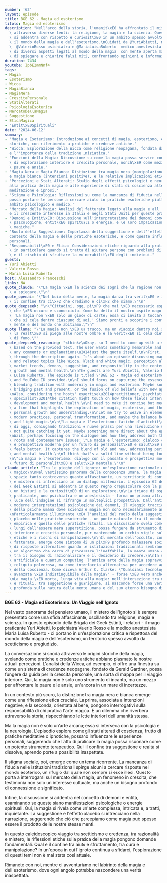 ```yaml
---
number: '62'
layout: episode
title: BGE 62 - Magia ed esoterismo
titolo: Magia ed esoterismo
description: "Nell'arco della storia, l'umanit\xE0 ha affrontato il mistero dell'ignoto\
  \ attraverso diverse lenti: la religione, la magia e la scienza. Questo episodio\
  \ si addentra con rispetto e curiosit\xE0 in un ambito spesso avvolto da scetticismo:\
  \ il mondo della magia e dell'esoterismo.\nGuidati da @YuriAbietti, mago praticante,\
  \  @ValerioRosso psichiatra e @MariaLuisaRuberto  medico anestesista abbiamo discusso\
  \ di diversi aspetti legati al mondo della magia  con mente aperta ma critica, cercando\
  \ di spiegare e chiarire falsi miti, confrontando opinioni e informazioni."
duration: 7434
youtube: IpbE2mmNnf4
tags:
- Magia
- Esoterismo
- Wicca
- MagiaBianca
- MagiaNera
- CrescitaPersonale
- StatiAlterati
- PsicologiaEsoterica
- MercatoDellaMagia
- Suggestione
- EticaMagica
- "Entit\xE0Spirituali"
date: '2024-06-12'
summary:
- 'Magia e Esoterismo: Introduzione ai concetti di magia, esoterismo, e le loro origini
  storiche, con riferimento a pratiche e credenze antiche.'
- 'Wicca: Esplorazione della Wicca come religione neopagana, fondata da Gerald Gardner,
  e l''importanza della tradizione iniziatica.'
- "Funzioni della Magia: Discussione su come la magia possa servire come strumento\
  \ di esplorazione interiore e crescita personale, nonch\xE9 come mezzo per affrontare\
  \ paure e ansie."
- 'Magia Nera e Magia Bianca: Distinzione tra magia nera (manipolazione negativa)
  e magia bianca (intenzioni positive), e le relative implicazioni etiche.'
- 'Percezioni e Stati Alterati: Studio degli effetti psicologici e neurologici legati
  alla pratica della magia e alle esperienze di stati di coscienza alterati, come
  meditazione e ipnosi.'
- 'Stigma e Psicologia: Riflessioni su come la mancanza di fiducia nelle istituzioni
  possa portare le persone a cercare aiuto in pratiche esoteriche piuttosto che in
  ambito psicologico e medico.'
- 'Mercato della Magia: Analisi del fatturato legato alla magia e all''esoterismo,
  e il crescente interesse in Italia e negli Stati Uniti per queste pratiche.'
- "Demoni e Entit\xE0: Discussione sull'interpretazione dei demoni come manifestazioni\
  \ psicologiche, entit\xE0 spirituali o energie, e le loro implicazioni nelle pratiche\
  \ magiche."
- 'Ruolo della Suggestione: Importanza della suggestione e dell''effetto placebo nel
  contesto della magia e delle pratiche esoteriche, e come queste influenzino le esperienze
  personali.'
- "Responsabilit\xE0 e Etica: Considerazioni etiche riguardo alla pratica della magia,\
  \ in particolare quando si tratta di aiutare persone con problemi di salute mentale\
  \ e il rischio di sfruttare la vulnerabilit\xE0 degli individui."
guests:
- Yuri Abietti
- Valerio Rosso
- Maria Luisa Ruberto
host: Alessandro Franceschi
links: NA
quote_claude: "\"La magia \xE8 la scienza dei sogni che la ragione non ha ancora imparato\
  \ a spiegare.\"\n"
quote_openai: "\"Nel buio della mente, la magia danza tra verit\xE0 e illusione, sfidando\
  \ il confine tra ci\xF2 che crediamo e ci\xF2 che siamo.\"\n"
quote_deepseek: "\n\"Cittadini, oggi pi\xF9 che mai \xE8 necessario esplorare ci\xF2\
  \ che \xE8 oscuro e sconosciuto. Come ha detto il nostro ospite mago Yuri Abietti:\
  \ 'La magia non \xE8 solo un gioco di carte; essa ci invita a toccare l'infinito\
  \ che si cela dentro ciascuno di noi.' Siamo pronti a scoprire i confini della nostra\
  \ mente e del mondo che abitiamo.\"\n"
quote_llama: "\"La magia non \xE8 un trucco, ma un viaggio dentro noi stessi, dove\
  \ la realt\xE0 si piega alle nostre ombre e la verit\xE0 si cela dietro un velo\
  \ di fumo.\""
quote_deepseek_reasoning: "<think>\nOkay, so I need to come up with a short citation\
  \ based on the provided text. The user wants something memorable and impactful without\
  \ any comments or explanations\u2014just the quote itself.\n\nFirst, let me read\
  \ through the description again. It's about an episode discussing magic, esoterism,\
  \ and related topics like Wicca, black and white magic, perception alteration, stigma,\
  \ market trends, demons, suggestion, and responsibility in the context of personal\
  \ growth and mental health.\n\nThe guests are Yuri Abietti, Valerio Rosso, and Maria\
  \ Luisa Ruberto. The episode is titled \"BGE 62 - Magia ed esoterismo\" with a duration\
  \ and YouTube ID provided.\n\nI should focus on capturing the essence of the discussion:\
  \ blending tradition with modernity in magic and esoterism. Maybe something about\
  \ bridging past and present, or the fusion of old beliefs with new approaches.\n\
  \nAlso, considering the hosts' expertise\u2014practitioner, psychiatra, and medical\
  \ specialist\u2014the citation might touch on how these fields intersect for personal\
  \ development and mental health.\n\nI need to make it concise but meaningful. Perhaps\
  \ a line that highlights the exploration of magic, esoterism, and their impact on\
  \ personal growth and understanding.\n\nLet me try to weave in elements like tradition,\
  \ modern practices, personal transformation, and maybe the balance between dark\
  \ and light magic.\n\n\"La magia e l'esoterismo: fatiche d'antichit\xE0 e prospers\
  \ di oggi, coniugando tradizioni e nuove prassi per una rivoluzione umana.\" Hmm,\
  \ not quite catching it yet. Maybe something more direct about the episode's content.\n\
  \nWait, perhaps focusing on the dialogue and how they address both the historical\
  \ roots and contemporary issues: \"La magia e l'esoterismo: dialogo con il passato\
  \ e prospettiva moderna per un futuro di personalit\xE0 e salut\xE9 mentale.\" That\
  \ feels better. It captures the blend of old and new, addressing personal growth\
  \ and mental health.\n\nI think that's a solid line without being too wordy.\n</think>\n\
  \n\"La magia e l'esoterismo: dialogo con il passato e prospettiva moderna per un\
  \ futuro di personalit\xE0 e salut\xE9 mentale.\"\n"
claude_article: "Tra le pieghe dell'ignoto: un'esplorazione razionale del pensiero\
  \ magico\n\nNel vastissimo panorama della conoscenza umana, la magia occupa uno\
  \ spazio tanto controverso quanto affascinante, un territorio di confine dove razionalit\xE0\
  \ e mistero si intrecciano in un dialogo millenario. L'episodio 62 della Brigata\
  \ dei Geek Estinti si addentra in questo regno crepuscolare con la precisione di\
  \ un bisturi e la curiosit\xE0 di un esploratore.\n\nLa triade di ospiti - un mago\
  \ praticante, uno psichiatra e un'anestesista - forma un prisma attraverso cui la\
  \ luce dell'indagine si rifrange in molteplici prospettive. Dall'antica Wicca alle\
  \ moderne interpretazioni psicologiche dei demoni, il viaggio traccia una mappa\
  \ della psiche umana dove scienza e magia non sono necessariamente antagoniste.\n\
  \nParticolarmente illuminante \xE8 l'analisi del ruolo della suggestione e dell'effetto\
  \ placebo nelle pratiche esoteriche - un ponte naturale tra il mondo della medicina\
  \ empirica e quello delle pratiche rituali. La discussione svela come la magia,\
  \ lungi dall'essere mera superstizione, possa fungere da strumento di esplorazione\
  \ interiore e crescita personale, pur mantenendo un occhio vigile sulle implicazioni\
  \ etiche e i rischi di manipolazione.\n\nIl mercato dell'occulto, con il suo considerevole\
  \ fatturato, emerge come sintomo di un pi\xF9 profondo malessere sociale: la ricerca\
  \ di risposte alternative quando le istituzioni tradizionali sembrano fallire. Come\
  \ un algoritmo che cerca di processare l'ineffabile, la mente umana continua a oscillare\
  \ tra il bisogno di razionalizzare e il desiderio di credere.\n\nIn un'era di intelligenza\
  \ artificiale e quantum computing, l'antica arte della magia sopravvive, non come\
  \ reliquia polverosa, ma come interfaccia alternativa per accedere agli stati alterati\
  \ della coscienza. Come diceva Arthur C. Clarke: \"Qualsiasi tecnologia sufficientemente\
  \ avanzata \xE8 indistinguibile dalla magia\" - forse \xE8 vero anche il contrario.\n\
  \nLa magia \xE8 morta, lunga vita alla magia: nell'intersezione tra neuroscienze\
  \ e rituali, tra suggestione e guarigione, si nasconde forse una verit\xE0 pi\xF9\
  \ profonda sulla natura della mente umana e del suo eterno bisogno di trascendenza.\n"
---
```

**BGE 62 - Magia ed Esoterismo: Un Viaggio nell'Ignoto**

Nel vasto panorama del pensiero umano, il mistero dell'ignoto si è sempre presentato come una sfida affascinante, oscillando tra religione, magia e scienza. In questo episodio della Brigata dei Geek Estinti, i relatori - il mago praticante Yuri Abietti, lo psichiatra Valerio Rosso e la medico anestesista Maria Luisa Ruberto - ci portano in un'esplorazione critica e rispettosa del mondo della magia e dell'esoterismo, un territorio spesso avvolto da scetticismo e pregiudizio.

La conversazione si snoda attraverso le origini storiche della magia, svelando come pratiche e credenze antiche abbiano plasmato le nostre attuali percezioni. L'analisi della Wicca, ad esempio, ci offre una finestra su come un sistema di credenze neopagane, fondato da Gerald Gardner, possa fungere da guida per la crescita personale, una sorta di mappa per il viaggio interiore. Qui, la magia non è solo uno strumento di incanto, ma un mezzo per affrontare le paure e le ansie, un'ancora in un mare di incertezze.

In un contesto più scuro, la distinzione tra magia nera e bianca emerge come una riflessione etica cruciale. La prima, associata a intenzioni negative, e la seconda, orientata al bene, pongono interrogativi sulla responsabilità di chi pratica l'arte magica. È un dilemma che riverbera attraverso la storia, rispecchiando le lotte interiori dell'umanità stessa.

Ma la magia non è solo un’arte arcana; essa si interseca con la psicologia e la neurologia. L'episodio esplora come gli stati alterati di coscienza, frutto di pratiche meditative o ipnotiche, possano influenzare le esperienze personali, suggerendo che l’atto di praticare la magia possa risuonare come un potente strumento terapeutico. Qui, il confine tra suggestione e realtà si dissolve, aprendo porte a possibilità inaspettate.

Il stigma sociale, poi, emerge come un tema ricorrente. La mancanza di fiducia nelle istituzioni tradizionali spinge alcuni a cercare risposte nel mondo esoterico, un rifugio dal quale non sempre si esce illesi. Questo porta a interrogarsi sul mercato della magia, un fenomeno in crescita, che testimonia non solo un interesse culturale, ma anche un bisogno profondo di connessione e significato.

Infine, la discussione si addentra nel concetto di demoni e entità, esaminando se queste siano manifestazioni psicologiche o energie spirituali. Qui, la magia si rivela come un'arte complessa, intricata e, a tratti, inquietante. La suggestione e l'effetto placebo si intrecciano nella narrazione, suggerendo che ciò che percepiamo come magia può spesso essere il prodotto delle nostre stesse menti.

In questo caleidoscopico viaggio tra scetticismo e credenza, tra razionalità e mistero, le riflessioni etiche sulla pratica della magia pongono domande fondamentali. Qual è il confine tra aiuto e sfruttamento, tra cura e manipolazione? In un'epoca in cui l'ignoto continua a sfidarci, l'esplorazione di questi temi non è mai stata così attuale.

Rimanete con noi, mentre ci avventuriamo nel labirinto della magia e dell'esoterismo, dove ogni angolo potrebbe nascondere una verità inaspettata.
